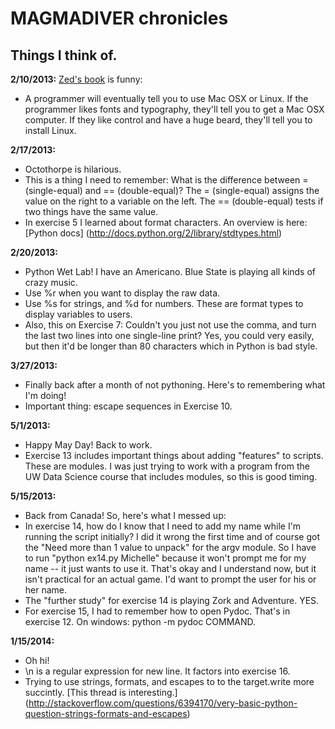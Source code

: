 MAGMADIVER chronicles
=====================
Things I think of.
---------------------

**2/10/2013:**
[Zed's book](http://learnpythonthehardway.org/book/ex0.html) is funny:
* A programmer will eventually tell you to use Mac OSX or Linux. If the programmer likes fonts and typography, they'll tell you to get a Mac OSX computer. If they like control and have a huge beard, they'll tell you to install Linux.

**2/17/2013:**
* Octothorpe is hilarious. 
* This is a thing I need to remember: What is the difference between = (single-equal) and == (double-equal)? The = (single-equal) assigns the value on the right to a variable on the left. The == (double-equal) tests if two things have the same value.
* In exercise 5 I learned about format characters. An overview is here: [Python docs] (http://docs.python.org/2/library/stdtypes.html)  

**2/20/2013:**
* Python Wet Lab! I have an Americano. Blue State is playing all kinds of crazy music. 
* Use %r when you want to display the raw data. 
* Use %s for strings, and %d for numbers. These are format types to display variables to users.
* Also, this on Exercise 7: Couldn't you just not use the comma, and turn the last two lines into one single-line print? Yes, you could very easily, but then it'd be longer than 80 characters which in Python is bad style.

**3/27/2013:**
* Finally back after a month of not pythoning. Here's to remembering what I'm doing!
* Important thing: escape sequences in Exercise 10. 

**5/1/2013:**
* Happy May Day! Back to work.
* Exercise 13 includes important things about adding "features" to scripts. These are modules. I was just trying to work with a program from the UW Data Science course that includes modules, so this is good timing.

**5/15/2013:**
* Back from Canada! So, here's what I messed up:
* In exercise 14, how do I know that I need to add my name while I'm running the script initially? I did it wrong the first time and of course got the "Need more than 1 value to unpack" for the argv module. So I have to run "python ex14.py Michelle" because it won't prompt me for my name -- it just wants to use it. That's okay and I understand now, but it isn't practical for an actual game. I'd want to prompt the user for his or her name.
* The "further study" for exercise 14 is playing Zork and Adventure. YES.
* For exercise 15, I had to remember how to open Pydoc. That's in exercise 12. On windows: python -m pydoc COMMAND.

**1/15/2014:**
* Oh hi!
* \n is a regular expression for new line. It factors into exercise 16.
* Trying to use strings, formats, and escapes to to the target.write more succintly. [This thread is interesting.] (http://stackoverflow.com/questions/6394170/very-basic-python-question-strings-formats-and-escapes)